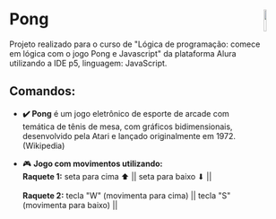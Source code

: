 # Pong <img src="https://cdn.jsdelivr.net/gh/devicons/devicon/icons/javascript/javascript-plain.svg" width="10%" height="10%" align="right" valign="center"/> 

Projeto realizado para o curso de "Lógica de programação: comece em lógica com o jogo Pong e Javascript" da plataforma Alura utilizando a IDE p5, linguagem: JavaScript.

## Comandos:
* **✔️ Pong** é um jogo eletrônico de esporte de arcade com temática de tênis de mesa, com gráficos bidimensionais, desenvolvido pela Atari e lançado originalmente em 1972. (Wikipedia) <br>

* 🎮 **Jogo com movimentos utilizando:**
<br>**Raquete 1:** seta para cima ⬆ || seta para baixo ⬇ ||<br>
<br>**Raquete 2:** tecla "W" (movimenta para cima) || tecla "S" (movimenta para baixo) ||<br>
